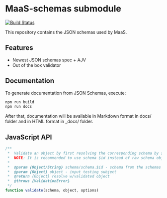# MaaS-schemas submodule

[![Build Status](https://travis-ci.com/maasglobal/maas-schemas.svg?token=EzGctxgsjK7P9ky3oz1p&branch=master)](https://travis-ci.com/maasglobal/maas-schemas)

This repository contains the JSON schemas used by MaaS.

## Features

- Newest JSON schemas spec + AJV
- Out of the box validator

## Documentation

To generate documentation from JSON Schemas, execute:

```bash
npm run build
npm run docs
```

After that, documentation will be available in Markdown format in docs/ folder
and in HTML format in \_docs/ folder.

## JavaScript API

```javascript
/**
 *  Validate an object by first resolving the corresponding schema by schemaId
 *  NOTE: It is recommended to use schema $id instead of raw schema object
 *
 *  @param {Object/String} schema/schema.$id - schema from the schemas folder. If given as a whole, will extract $id from the schema. None existed schema will be re-validate. If given only $id, will use that to reference to schema
 *  @param {Object} object - input testing subject
 *  @return {Object} resolve w/validated object
 *  @throws {ValidationError}
 */
function validate(schema, object, options)
```
